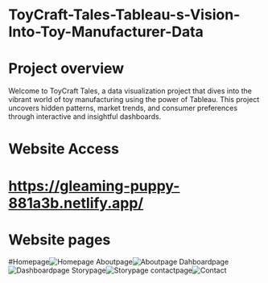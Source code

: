 # ToyCraft-Tales-Tableau-s-Vision-Into-Toy-Manufacturer-Data

# Project overview
Welcome to ToyCraft Tales, a data visualization project that dives into the vibrant world of toy manufacturing using the power of Tableau. This project uncovers hidden patterns, market trends, and consumer preferences through interactive and insightful dashboards.
# Website Access
# https://gleaming-puppy-881a3b.netlify.app/
     
# Website pages

#Homepage![Homepage](https://github.com/user-attachments/assets/2c299805-6e3c-42d8-b99b-69ada04c84c2)
Aboutpage![Aboutpage](https://github.com/user-attachments/assets/a11f6755-ced5-47a6-8371-fcb53b6b210e)
Dahboardpage![Dashboardpage](https://github.com/user-attachments/assets/368d28b3-e74c-49d4-b49e-bb3769c7689a)
Storypage![Storypage](https://github.com/user-attachments/assets/9fc5c90c-5d30-40ec-8f5e-1bdf590e47db)
contactpage![Contact](https://github.com/user-attachments/assets/0f5fdff6-630c-4fb0-8803-396de18c5e5d)
